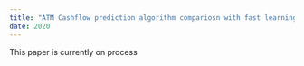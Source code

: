 ```yaml
---
title: "ATM Cashflow prediction algorithm compariosn with fast learning techniques"
date: 2020
---
```

This paper is currently on process
